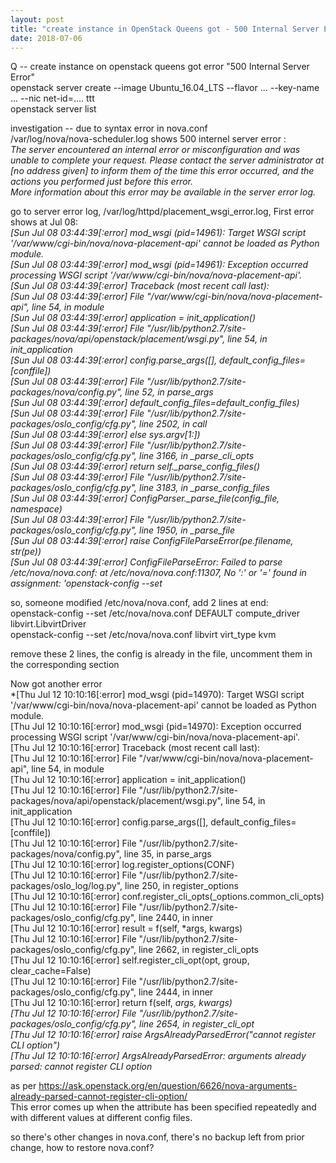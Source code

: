 ```yaml
---
layout: post
title: "create instance in OpenStack Queens got - 500 Internal Server Error"
date: 2018-07-06
---
```


Q -- create instance on openstack queens got error "500 Internal Server Error"  
openstack server create --image Ubuntu_16.04_LTS --flavor ... --key-name ... --nic net-id=.... ttt  
openstack server list  
  
investigation -- due to syntax error in nova.conf  
/var/log/nova/nova-scheduler.log shows 500 internel server error :   
  *The server encountered an internal error or misconfiguration and was unable to complete your request. 
  Please contact the server administrator at [no address given] to inform them of the time this error occurred,  and the actions you performed just before this error.    
   More information about this error may be available in the server error log.*      

go to server error log, /var/log/httpd/placement_wsgi_error.log, First error shows at Jul 08:   
 *[Sun Jul 08 03:44:39[:error]  mod_wsgi (pid=14961): Target WSGI script '/var/www/cgi-bin/nova/nova-placement-api' cannot be loaded as Python module.  
  [Sun Jul 08 03:44:39[:error]  mod_wsgi (pid=14961): Exception occurred processing WSGI script '/var/www/cgi-bin/nova/nova-placement-api'.  
  [Sun Jul 08 03:44:39[:error]  Traceback (most recent call last):  
  [Sun Jul 08 03:44:39[:error]    File "/var/www/cgi-bin/nova/nova-placement-api", line 54, in module  
  [Sun Jul 08 03:44:39[:error]      application = init_application()  
  [Sun Jul 08 03:44:39[:error]    File "/usr/lib/python2.7/site-packages/nova/api/openstack/placement/wsgi.py", line 54, in init_application  
  [Sun Jul 08 03:44:39[:error]      config.parse_args([], default_config_files=[conffile])  
  [Sun Jul 08 03:44:39[:error]    File "/usr/lib/python2.7/site-packages/nova/config.py", line 52, in parse_args  
  [Sun Jul 08 03:44:39[:error]      default_config_files=default_config_files)  
  [Sun Jul 08 03:44:39[:error]    File "/usr/lib/python2.7/site-packages/oslo_config/cfg.py", line 2502, in call  
  [Sun Jul 08 03:44:39[:error]      else sys.argv[1:])  
  [Sun Jul 08 03:44:39[:error]    File "/usr/lib/python2.7/site-packages/oslo_config/cfg.py", line 3166, in _parse_cli_opts  
  [Sun Jul 08 03:44:39[:error]      return self._parse_config_files()  
  [Sun Jul 08 03:44:39[:error]    File "/usr/lib/python2.7/site-packages/oslo_config/cfg.py", line 3183, in _parse_config_files  
  [Sun Jul 08 03:44:39[:error]      ConfigParser._parse_file(config_file, namespace)  
  [Sun Jul 08 03:44:39[:error]    File "/usr/lib/python2.7/site-packages/oslo_config/cfg.py", line 1950, in _parse_file  
  [Sun Jul 08 03:44:39[:error]      raise ConfigFileParseError(pe.filename, str(pe))  
  [Sun Jul 08 03:44:39[:error]  ConfigFileParseError: Failed to parse /etc/nova/nova.conf: at /etc/nova/nova.conf:11307, No ':' or '=' found in assignment: 'openstack-config --set*    

so, someone modified /etc/nova/nova.conf, add 2 lines at end:   
openstack-config --set /etc/nova/nova.conf DEFAULT compute_driver libvirt.LibvirtDriver  
openstack-config --set /etc/nova/nova.conf libvirt virt_type kvm  
  
remove these 2 lines, the config is already in the file, uncomment them in the corresponding section  
 
Now got another error   
 *[Thu Jul 12 10:10:16[:error] mod_wsgi (pid=14970): Target WSGI script '/var/www/cgi-bin/nova/nova-placement-api' cannot be loaded as Python module.  
  [Thu Jul 12 10:10:16[:error] mod_wsgi (pid=14970): Exception occurred processing WSGI script '/var/www/cgi-bin/nova/nova-placement-api'.  
  [Thu Jul 12 10:10:16[:error] Traceback (most recent call last):  
  [Thu Jul 12 10:10:16[:error]   File "/var/www/cgi-bin/nova/nova-placement-api", line 54, in module  
  [Thu Jul 12 10:10:16[:error]     application = init_application()  
  [Thu Jul 12 10:10:16[:error]   File "/usr/lib/python2.7/site-packages/nova/api/openstack/placement/wsgi.py", line 54, in init_application  
  [Thu Jul 12 10:10:16[:error]     config.parse_args([], default_config_files=[conffile])  
  [Thu Jul 12 10:10:16[:error]   File "/usr/lib/python2.7/site-packages/nova/config.py", line 35, in parse_args  
  [Thu Jul 12 10:10:16[:error]     log.register_options(CONF)  
  [Thu Jul 12 10:10:16[:error]   File "/usr/lib/python2.7/site-packages/oslo_log/log.py", line 250, in register_options  
  [Thu Jul 12 10:10:16[:error]     conf.register_cli_opts(_options.common_cli_opts)  
  [Thu Jul 12 10:10:16[:error]   File "/usr/lib/python2.7/site-packages/oslo_config/cfg.py", line 2440, in inner  
  [Thu Jul 12 10:10:16[:error]     result = f(self, *args, kwargs)  
  [Thu Jul 12 10:10:16[:error]   File "/usr/lib/python2.7/site-packages/oslo_config/cfg.py", line 2662, in register_cli_opts  
  [Thu Jul 12 10:10:16[:error]     self.register_cli_opt(opt, group, clear_cache=False)  
  [Thu Jul 12 10:10:16[:error]   File "/usr/lib/python2.7/site-packages/oslo_config/cfg.py", line 2444, in inner  
  [Thu Jul 12 10:10:16[:error]     return f(self, *args, kwargs)  
  [Thu Jul 12 10:10:16[:error]   File "/usr/lib/python2.7/site-packages/oslo_config/cfg.py", line 2654, in register_cli_opt  
  [Thu Jul 12 10:10:16[:error]     raise ArgsAlreadyParsedError("cannot register CLI option")  
  [Thu Jul 12 10:10:16[:error] ArgsAlreadyParsedError: arguments already parsed: cannot register CLI option* 

as per https://ask.openstack.org/en/question/6626/nova-arguments-already-parsed-cannot-register-cli-option/  
This error comes up when the attribute has been specified repeatedly and with different values at different config files.  
  
so there's other changes in nova.conf, there's no backup left from prior change, how to restore nova.conf?   


